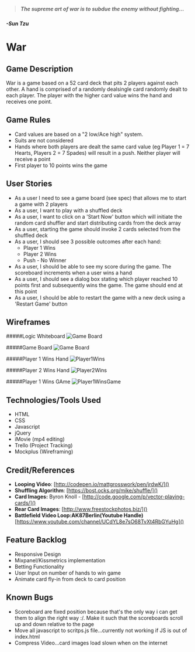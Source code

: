> ##### The supreme art of war is to subdue the enemy without fighting...
#####  -Sun Tzu

# War

## **Game Description**

War is a game based on a 52 card deck that pits 2 players against each other. A hand is comprised of a randomly dealsingle card randomly dealt to each player. The player with the higher card value wins the hand and receives one point. 

## **Game Rules**

* Card values are based on a "2 low/Ace high" system. 
* Suits are not considered
* Hands where both players are dealt the same card value (eg Player 1 = 7 Hearts, Players 2 = 7 Spades) will result in a push. Neither player will receive a point
* First player to 10 points wins the game


## **User Stories**

* As a user I need to see a game board (see spec) that allows me to start a game with 2 players
* As a user, I want to play with a shuffled deck
* As a user, I want to click on a 'Start Now' button which will initiate the random card shuffler and start distributing cards from the deck array
* As a user, starting the game should invoke 2 cards selected from the shuffled deck
* As a user, I should see 3 possible outcomes after each hand:
	* Player 1 Wins
	* Player 2 Wins
	* Push - No Winner
* As a user, I should be able to see my score during the game. The scoreboard increments when a user wins a hand
* As a user, I should see a dialog box stating which player reached 10 points first and subsequently wins the game. The game should end at this point
* As a user, I should be able to restart the game with a new deck using a 'Restart Game' button



## **Wireframes**

#####Logic Whiteboard
![Game Board](https://raw.githubusercontent.com/kmora3/war/master/img/whiteboard_logic.JPG)

#####Game Board
![Game Board](https://raw.githubusercontent.com/kmora3/war/master/img/Game_Board.png)

#####Player 1 Wins Hand
![Player1Wins](https://raw.githubusercontent.com/kmora3/war/master/img/Player_1_Wins.png)

#####Player 2 Wins Hand
![Player2Wins](https://raw.githubusercontent.com/kmora3/war/master/img/Player_2_Wins.png)

#####Player 1 Wins GAme
![Player1WinsGame](https://raw.githubusercontent.com/kmora3/war/master/img/Player1_Wins_Game.png)



## **Technologies/Tools Used**
* HTML
* CSS
* Javascript
* jQuery
* iMovie (mp4 editing)
* Trello (Project Tracking)
* Mockplus (Wireframing)


## **Credit/References**
* **Looping Video**: [http://codepen.io/mattgrosswork/pen/jrdwK/]()
* **Shuffling Algorithm**: [https://bost.ocks.org/mike/shuffle/]()
* **Card Images:** Byron Knoll - [http://code.google.com/p/vector-playing-cards/]()
* **Rear Card Images**: [http://www.freestockphotos.biz/]()
* **Battlefield Video Loop:AK87Berlin(Youtube Handle)** [https://www.youtube.com/channel/UCdYL8e7sO68TvXt4RbGYuHg]()


## **Feature Backlog**
* Responsive Design
* Mixpanel/Kissmetrics implementation
* Betting Functionality
* User Input on number of hands to win game
* Animate card fly-in from deck to card position

## **Known Bugs**
* Scoreboard are fixed position because that's the only way i can get them to align the right way :/. Make it such that the scoreboards scroll up and down relative to the page
* Move all javascript to scritps.js file...currently not working if JS is out of index.html
* Compress Video...card images load slown when on the internet